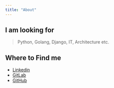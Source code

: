 ```yaml
---
title: "About"
---
```

## I am looking for
> Python, Golang, Django, IT, Architecture etc.

## Where to Find me
- [Linkedin](https://www.linkedin.com/in/chunlin-wu-346802141/)
- [GitLab](https://gitlab.com/lambdaTW)
- [GitHub](https://github.com/lambdaTW)

